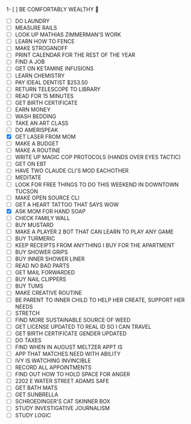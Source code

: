 1- [ ] BE COMFORTABLY WEALTHY 🤑
- [ ] DO LAUNDRY
- [ ] MEASURE RAILS
- [ ] LOOK UP MATHIAS ZIMMERMAN'S WORK
- [ ] LEARN HOW TO FENCE
- [ ] MAKE STROGANOFF
- [ ] PRINT CALENDAR FOR THE REST OF THE YEAR
- [ ] FIND A JOB
- [ ] GET ON KETAMINE INFUSIONS
- [ ] LEARN CHEMISTRY
- [ ] PAY IDEAL DENTIST $253.50
- [ ] RETURN TELESCOPE TO LIBRARY
- [ ] READ FOR 15 MINUTES
- [ ] GET BIRTH CERTIFICATE
- [ ] EARN MONEY
- [ ] WASH BEDDING
- [ ] TAKE AN ART CLASS
- [ ] DO AMERISPEAK
- [x] GET LASER FROM MOM
- [ ] MAKE A BUDGET
- [ ] MAKE A ROUTINE
- [ ] WRITE UP MAGIC COP PROTOCOLS (HANDS OVER EYES TACTIC)
- [ ] GET ON EBT
- [ ] HAVE TWO CLAUDE CLI'S MOD EACHOTHER
- [ ] MEDITATE
- [ ] LOOK FOR FREE THINGS TO DO THIS WEEKEND IN DOWNTOWN TUCSON
- [ ] MAKE OPEN SOURCE CLI
- [ ] GET A HEART TATTOO THAT SAYS WOW
- [x] ASK MOM FOR HAND SOAP
- [ ] CHECK FAMILY WALL
- [ ] BUY MUSTARD
- [ ] MAKE A PLAYER 2 BOT THAT CAN LEARN TO PLAY ANY GAME
- [ ] BUY TURMERIC
- [ ] KEEP RECEIPTS FROM ANYTHING I BUY FOR THE APARTMENT
- [ ] BUY SHOWER GRIPS
- [ ] BUY INNER SHOWER LINER
- [ ] READ NO BAD PARTS
- [ ] GET MAIL FORWARDED
- [ ] BUY NAIL CLIPPERS
- [ ] BUY TUMS
- [ ] MAKE CREATIVE ROUTINE
- [ ] BE PARENT TO INNER CHILD TO HELP HER CREATE, SUPPORT HER NEEDS
- [ ] STRETCH
- [ ] FIND MORE SUSTAINABLE SOURCE OF WEED
- [ ] GET LICENSE UPDATED TO REAL ID SO I CAN TRAVEL
- [ ] GET BIRTH CERTIFICATE GENDER UPDATED
- [ ] DO TAXES
- [ ] FIND WHEN IN AUGUST MELTZER APPT IS
- [ ] APP THAT MATCHES NEED WITH ABILITY
- [ ] IVY IS WATCHING INVINCIBLE
- [ ] RECORD ALL APPOINTMENTS
- [ ] FIND OUT HOW TO HOLD SPACE FOR ANGER
- [ ] 2202 E WATER STREET ADAMS SAFE
- [ ] GET BATH MATS
- [ ] GET SUNBRELLA
- [ ] SCHROEDINGER'S CAT SKINNER BOX
- [ ] STUDY INVESTIGATIVE JOURNALISM
- [ ] STUDY LOGIC